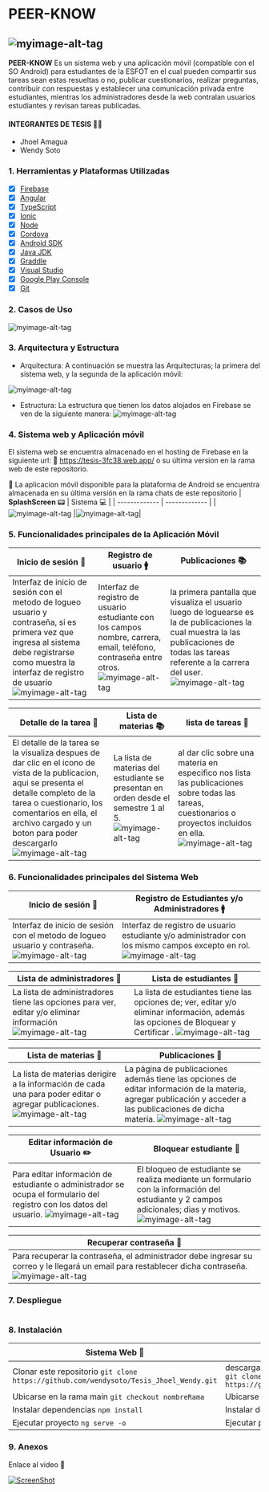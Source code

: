 # PEER-KNOW

## ![myimage-alt-tag](https://github.com/wendysoto/Tesis_Jhoel_Wendy/blob/movil/images/logo.png)
**PEER-KNOW** Es un sistema web y una aplicación móvil (compatible con el SO Android) para estudiantes de la ESFOT en el cual pueden compartir sus tareas sean estas resueltas o no, publicar cuestionarios, realizar preguntas, contribuir con respuestas y establecer una comunicación privada entre estudiantes, mientras los administradores desde la web contralan usuarios estudiantes y revisan tareas publicadas.


#### INTEGRANTES DE TESIS  :man::woman:
- Jhoel Amagua
- Wendy Soto
### 1. Herramientas y Plataformas Utilizadas
- [x] [Firebase](https://firebase.google.com/)
- [x] [Angular](https://angular.io/cli)
- [x] [TypeScript](https://www.typescriptlang.org/)
- [x] [Ionic](https://ionicframework.com/docs/components)
- [x] [Node](https://nodejs.org/es/)
- [x] [Cordova](https://ionicframework.com/docs/cli/commands/cordova-build)
- [x] [Android SDK](https://developer.android.com/studio)
- [x] [Java JDK](https://www.oracle.com/java/technologies/javase/javase-jdk8-downloads.html)
- [x] [Graddle](https://gradle.org/install/)
- [x] [Visual Studio](https://code.visualstudio.com/)
- [x] [Google Play Console](https://play.google.com/console/about/)
- [x] [Git](https://github.com/)
### 2. Casos de Uso
![myimage-alt-tag](https://github.com/wendysoto/Tesis_Jhoel_Wendy/blob/movil/images/Casos%20de%20Uso.PNG)
### 3. Arquitectura y Estructura
- Arquitectura: 
A continuación se muestra las Arquitecturas; la primera del sistema web, y la segunda de la aplicación móvil:

 ![myimage-alt-tag](https://github.com/wendysoto/Tesis_Jhoel_Wendy/blob/web/images/arquiMovil.png)

- Estructura: 
La estructura que tienen los datos alojados en Firebase se ven de la siguiente manera:
 ![myimage-alt-tag](https://github.com/wendysoto/Tesis_Jhoel_Wendy/blob/web/images/estructura.PNG)

### 4. Sistema web y Aplicación móvil 
El sistema web se encuentra almacenado en el hosting de Firebase en la siguiente url: 
:pushpin: https://tesis-3fc38.web.app/  o su última version en la rama web de este repositorio. 

:iphone: La aplicacion móvil disponible para la plataforma de Android  se encuentra almacenada en su última versión en la rama chats de este repositorio
| **SplashScreen** :pager: | Sistema :computer: | 
| ------------- | ------------- | 
|![myimage-alt-tag](https://github.com/wendysoto/Tesis_Jhoel_Wendy/blob/movil/images/splash.png) |![myimage-alt-tag](https://github.com/wendysoto/Tesis_Jhoel_Wendy/blob/movil/images/webLogin.jpg)|


### 5. Funcionalidades principales de la Aplicación Móvil

| **Inicio de sesión** :closed_lock_with_key: | **Registro de usuario** :mens: | **Publicaciones** :books: | 
| ------------- | ------------- | ------------- | 
|Interfaz de inicio de sesión con el metodo de logueo usuario y contraseña, si es primera vez que ingresa al sistema debe registrarse como muestra la interfaz de registro de usuario ![myimage-alt-tag](https://github.com/wendysoto/Tesis_Jhoel_Wendy/blob/movil/images/login.jpg) |Interfaz de registro de usuario estudiante con los campos nombre, carrera, email, teléfono, contraseña entre otros. ![myimage-alt-tag](https://github.com/wendysoto/Tesis_Jhoel_Wendy/blob/movil/images/registro.jpg)|la primera pantalla que visualiza el usuario luego de loguearse es la de publicaciones la cual muestra la las publicaciones de todas las tareas referente a la carrera del user. ![myimage-alt-tag](https://github.com/wendysoto/Tesis_Jhoel_Wendy/blob/movil/images/publicaciones.jpg)|


| **Detalle de la tarea** :scroll: | **Lista de materias** :books: | **lista de tareas** :newspaper: | 
| ------------- | ------------- | ------------- | 
|El detalle de la tarea se la visualiza despues de dar clic en el icono de vista de la publicacion, aqui se presenta el detalle completo de la tarea o cuestionario, los comentarios en ella, el archivo cargado y un boton para poder descargarlo ![myimage-alt-tag](https://github.com/wendysoto/Tesis_Jhoel_Wendy/blob/movil/images/detallemateria.jpg)| La lista de materias del estudiante se presentan en orden desde el semestre 1 al 5. ![myimage-alt-tag](https://github.com/wendysoto/Tesis_Jhoel_Wendy/blob/movil/images/materias.jpg)|al dar clic sobre una materia en especifico nos lista las publicaciones sobre todas las tareas, cuestionarios o proyectos incluidos en ella. ![myimage-alt-tag](https://github.com/wendysoto/Tesis_Jhoel_Wendy/blob/movil/images/tareas.jpg)|


### 6. Funcionalidades principales del Sistema Web

| **Inicio de sesión** :lock_with_ink_pen: | **Registro de Estudiantes y/o Administradores** :mens: | 
| ------------- | ------------- |
|Interfaz de inicio de sesión con el metodo de logueo usuario y contraseña. ![myimage-alt-tag](https://github.com/wendysoto/Tesis_Jhoel_Wendy/blob/web/images/login_web.jpg) |Interfaz de registro de usuario estudiante y/o administrador con los mismo campos excepto en rol. ![myimage-alt-tag](https://github.com/wendysoto/Tesis_Jhoel_Wendy/blob/web/images/registro_web_admin.jpg)|


| **Lista de administradores** :memo: | **Lista de estudiantes** :memo: |
| ------------- | ------------- |
|La lista de administradores tiene las opciones para ver, editar y/o eliminar información ![myimage-alt-tag](https://github.com/wendysoto/Tesis_Jhoel_Wendy/blob/web/images/lista_web_admin.jpg)| La lista de estudiantes tiene las opciones de; ver, editar y/o eliminar información, además las opciones de Bloquear y Certificar . ![myimage-alt-tag](https://github.com/wendysoto/Tesis_Jhoel_Wendy/blob/web/images/lista_web_estudiante.jpg)|


| **Lista de materias** :book: | **Publicaciones** :file_folder: |
| ------------- | ------------- |
|La lista de materias derigire a la información de cada una para poder editar o agregar publicaciones. ![myimage-alt-tag](https://github.com/wendysoto/Tesis_Jhoel_Wendy/blob/web/images/materias_web.jpg)| La página de publicaciones además tiene las opciones de editar información de la materia, agregar publicación y acceder a las publicaciones de dicha materia. ![myimage-alt-tag](https://github.com/wendysoto/Tesis_Jhoel_Wendy/blob/web/images/publicacion_web.jpg)|


| **Editar información de Usuario** :pencil2: | **Bloquear estudiante** :closed_lock_with_key: |
| ------------- | ------------- |
|Para editar información de estudiante o administrador se ocupa el formulario del registro con los datos del usuario. ![myimage-alt-tag](https://github.com/wendysoto/Tesis_Jhoel_Wendy/blob/web/images/editar_estudiante.jpg)| El bloqueo de estudiante se realiza mediante un formulario con la información del estudiante y 2 campos adicionales; dias y motivos. ![myimage-alt-tag](https://github.com/wendysoto/Tesis_Jhoel_Wendy/blob/web/images/bloqueo_web.jpg)|


| **Recuperar contraseña** :key: |
| ------------- |
|Para recuperar la contraseña, el administrador debe ingresar su correo y le llegará un email para restablecer dicha contraseña. ![myimage-alt-tag](https://github.com/wendysoto/Tesis_Jhoel_Wendy/blob/web/images/recuperar_web.jpg)|

### 7. Despliegue

```
```

### 8. Instalación
| **Sistema Web** :lock_with_ink_pen: | **Aplicación móvil** :mens: | 
| ------------- | ------------- |
|Clonar este repositorio  `git clone https://github.com/wendysoto/Tesis_Jhoel_Wendy.git`| descargar de la Play Store o clonar este repositorio  `git clone https://github.com/wendysoto/Tesis_Jhoel_Wendy.git`|
|Ubicarse en la rama main  `git checkout nombreRama`|Ubicarse en la rama chats  `git checkout nombreRama`|
|Instalar dependencias  `npm install`|Instalar dependencias  `npm install`|
|Ejecutar proyecto  `ng serve -o`|Ejecutar proyecto  `ionic serve -l`|








### 9. Anexos 

 Enlace al video :movie_camera:
 
 [![ScreenShot](https://github.com/wendysoto/Tesis_Jhoel_Wendy/blob/movil/images/video.png)](:https://www.youtube.com/)

